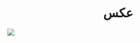 <h1 align=center >عکس</h1>
<img  align="center"src="https://user-images.githubusercontent.com/113507035/190120267-e9ed682e-51ba-412f-9e16-59976bacd3ee.jpg">
